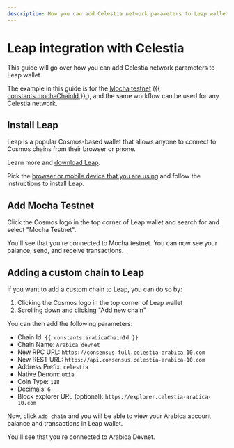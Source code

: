 ```yaml
---
description: How you can add Celestia network parameters to Leap wallet.
---
```


# Leap integration with Celestia

<!-- markdownlint-disable MD033 -->
<script setup>
import constants from '/.vitepress/constants/constants.js'
</script>

This guide will go over how you can add Celestia network parameters to Leap wallet.

The example in this guide is for the [Mocha testnet](../nodes/mocha-testnet.md)
([{{ constants.mochaChainId }}.](../nodes/mocha-testnet.md#software-version-numbers)),
and the same workflow can be used for any Celestia network.

## Install Leap

Leap is a popular Cosmos-based wallet that allows anyone
to connect to Cosmos chains from their browser or phone.

Learn more and [download Leap](https://www.leapwallet.io/).

Pick the
[browser or mobile device that you are using](https://www.leapwallet.io/download)
and follow the instructions to install Leap.

## Add Mocha Testnet

Click the Cosmos logo in the top corner of Leap wallet
and search for and select "Mocha Testnet".

You'll see that you're connected to Mocha testnet. You can now
see your balance, send, and receive transactions.

## Adding a custom chain to Leap

If you want to add a custom chain to Leap, you can do so by:

1. Clicking the Cosmos logo in the top corner of Leap wallet
2. Scrolling down and clicking "Add new chain"

You can
then add the following parameters:

- Chain Id: `{{ constants.arabicaChainId }}`
- Chain Name: `Arabica devnet`
- New RPC URL: `https://consensus-full.celestia-arabica-10.com`
- New REST URL: `https://api.consensus.celestia-arabica-10.com`
- Address Prefix: `celestia`
- Native Denom: `utia`
- Coin Type: `118`
- Decimals: `6`
- Block explorer URL (optional): `https://explorer.celestia-arabica-10.com`

Now, click `Add chain` and you will be able to view your Arabica
account balance and transactions in Leap wallet.

You'll see that you're connected to Arabica Devnet.
